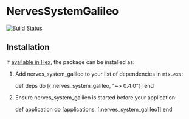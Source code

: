 # NervesSystemGalileo

[![Build Status](https://travis-ci.org/nerves-project/nerves_system_galileo.png?branch=master)](https://travis-ci.org/nerves-project/nerves_system_galileo)

## Installation

If [available in Hex](https://hex.pm/docs/publish), the package can be installed as:

  1. Add nerves_system_galileo to your list of dependencies in `mix.exs`:

        def deps do
          [{:nerves_system_galileo, "~> 0.4.0"}]
        end

  2. Ensure nerves_system_galileo is started before your application:

        def application do
          [applications: [:nerves_system_galileo]]
        end
